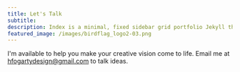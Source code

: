 ```yaml
---
title: Let's Talk
subtitle:
description: Index is a minimal, fixed sidebar grid portfolio Jekyll theme.
featured_image: /images/birdflag_logo2-03.png
---
```


I'm available to help you make your creative vision come to life. Email me at hfogartydesign@gmail.com to talk ideas.
